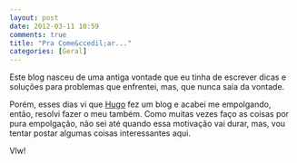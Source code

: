 ```yaml
---
layout: post
date: 2012-03-11 10:59
comments: true
title: "Pra Come&ccedil;ar..."
categories: [Geral]
---
```


Este blog nasceu de uma antiga vontade que eu tinha de escrever dicas e solu&ccedil;&otilde;es para problemas que enfrentei, mas, 
que nunca saia da vontade.

Por&eacute;m, esses dias vi que <a href="http://hugolyra.com/" title="Hugo Lyra" target="_blank">Hugo</a> fez um blog e acabei me empolgando, ent&atilde;o, resolvi fazer o meu tamb&eacute;m. 
Como muitas vezes fa&ccedil;o as coisas por pura empolga&ccedil;&atilde;o, n&atilde;o sei at&eacute; quando essa motiva&ccedil;&atilde;o vai durar, mas, vou tentar postar 
algumas coisas interessantes aqui.

Vlw!